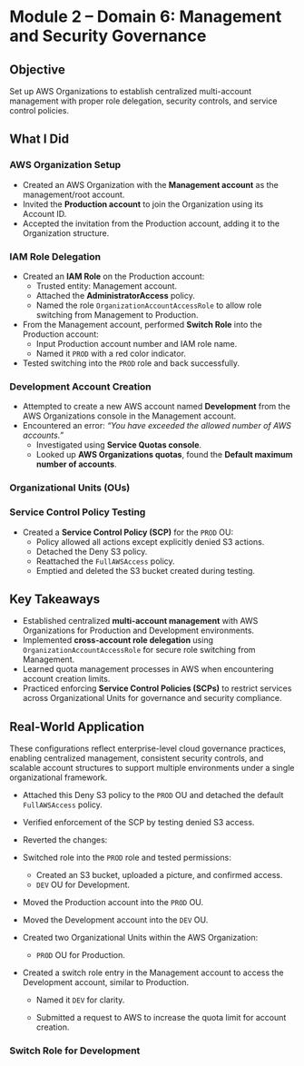 # Module 2 – Domain 6: Management and Security Governance

## Objective

Set up AWS Organizations to establish centralized multi-account management with proper role delegation, security controls, and service control policies.

## What I Did

### AWS Organization Setup

- Created an AWS Organization with the **Management account** as the management/root account.
- Invited the **Production account** to join the Organization using its Account ID.
- Accepted the invitation from the Production account, adding it to the Organization structure.

### IAM Role Delegation

- Created an **IAM Role** on the Production account:
  - Trusted entity: Management account.
  - Attached the **AdministratorAccess** policy.
  - Named the role `OrganizationAccountAccessRole` to allow role switching from Management to Production.
- From the Management account, performed **Switch Role** into the Production account:
  - Input Production account number and IAM role name.
  - Named it `PROD` with a red color indicator.
- Tested switching into the `PROD` role and back successfully.

### Development Account Creation

- Attempted to create a new AWS account named **Development** from the AWS Organizations console in the Management account.
- Encountered an error: *“You have exceeded the allowed number of AWS accounts.”*
  - Investigated using **Service Quotas console**.
  - Looked up **AWS Organizations quotas**, found the **Default maximum number of accounts**.
### Organizational Units (OUs)

### Service Control Policy Testing
- Created a **Service Control Policy (SCP)** for the `PROD` OU:
  - Policy allowed all actions except explicitly denied S3 actions.
  - Detached the Deny S3 policy.
  - Reattached the `FullAWSAccess` policy.
  - Emptied and deleted the S3 bucket created during testing.

## Key Takeaways

- Established centralized **multi-account management** with AWS Organizations for Production and Development environments.
- Implemented **cross-account role delegation** using `OrganizationAccountAccessRole` for secure role switching from Management.
- Learned quota management processes in AWS when encountering account creation limits.
- Practiced enforcing **Service Control Policies (SCPs)** to restrict services across Organizational Units for governance and security compliance.

## Real-World Application

These configurations reflect enterprise-level cloud governance practices, enabling centralized management, consistent security controls, and scalable account structures to support multiple environments under a single organizational framework.
  - Attached this Deny S3 policy to the `PROD` OU and detached the default `FullAWSAccess` policy.
- Verified enforcement of the SCP by testing denied S3 access.
- Reverted the changes:

- Switched role into the `PROD` role and tested permissions:
  - Created an S3 bucket, uploaded a picture, and confirmed access.
  - `DEV` OU for Development.
- Moved the Production account into the `PROD` OU.
- Moved the Development account into the `DEV` OU.

- Created two Organizational Units within the AWS Organization:
  - `PROD` OU for Production.
- Created a switch role entry in the Management account to access the Development account, similar to Production.
  - Named it `DEV` for clarity.

  - Submitted a request to AWS to increase the quota limit for account creation.
### Switch Role for Development


